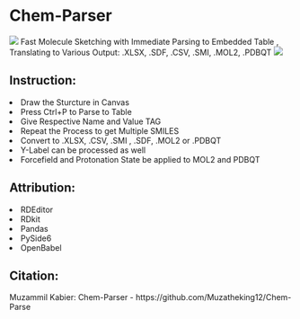 <p> <h1>Chem-Parser</h1>
<img src="Img\ms-draw.ico" >
Fast Molecule Sketching with Immediate Parsing to Embedded Table , Translating to Various Output: .XLSX, .SDF, .CSV, .SMI, .MOL2, .PDBQT
<img src="Imge\Chem-Parse.png" >
</p>

<h2>Instruction:</h2>
<li>Draw the Sturcture in Canvas</li>
<li>Press Ctrl+P to Parse to Table</li>
<li>Give Respective Name and Value TAG</li>
<li>Repeat the Process to get Multiple SMILES</li>
<li>Convert to .XLSX, .CSV, .SMI , .SDF, .MOL2 or .PDBQT</li>
<li>Y-Label can be processed as well</li>
<li>Forcefield and Protonation State be applied to MOL2 and PDBQT</li>

<h2>Attribution:</h2>
<li>RDEditor</li>
<li>RDkit</li>
<li>Pandas</li>
<li>PySide6</li>
<li>OpenBabel</li>

<h2>Citation:</h2>
<p>Muzammil Kabier: Chem-Parser - https://github.com/Muzatheking12/Chem-Parse </p>



